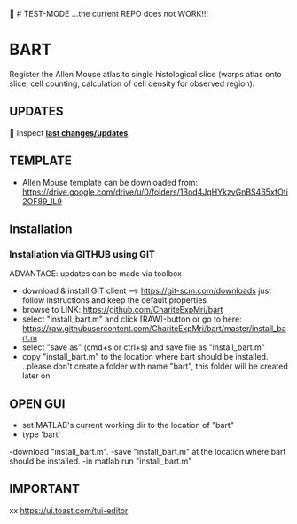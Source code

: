 


:rocket: # TEST-MODE  ...the current REPO does not WORK!!!


# BART

Register the Allen Mouse atlas to single histological slice (warps atlas onto slice, cell counting,
calculation of cell density for observed region).


## UPDATES ##
&#x1F535; Inspect [**last changes/updates**](bartver.md).<br>




## TEMPLATE ##
- Allen Mouse template can be downloaded from: https://drive.google.com/drive/u/0/folders/1Bod4JqHYkzvGnBS465xfOti2OF89_lL9



## Installation ##
### Installation via GITHUB using GIT
ADVANTAGE: updates can be made via toolbox         
- download & install GIT client --> https://git-scm.com/downloads
    just follow instructions and keep the default properties
- browse to LINK: https://github.com/ChariteExpMri/bart
- select "install_bart.m" and click [RAW]-button 
  or go to here: https://raw.githubusercontent.com/ChariteExpMri/bart/master/install_bart.m
- select "save as" (cmd+s or ctrl+s) and save file as "install_bart.m"
- copy "install_bart.m" to the location where bart should be installed.
  ..please don't create a folder with name "bart", this folder will be created later on
## OPEN GUI ##
- set MATLAB's current working dir to the location of "bart" 
- type 'bart'



-download "install_bart.m". 
-save "install_bart.m" at the location where bart should be installed.
-in matlab run "install_bart.m"
  





## IMPORTANT





xx
https://ui.toast.com/tui-editor


